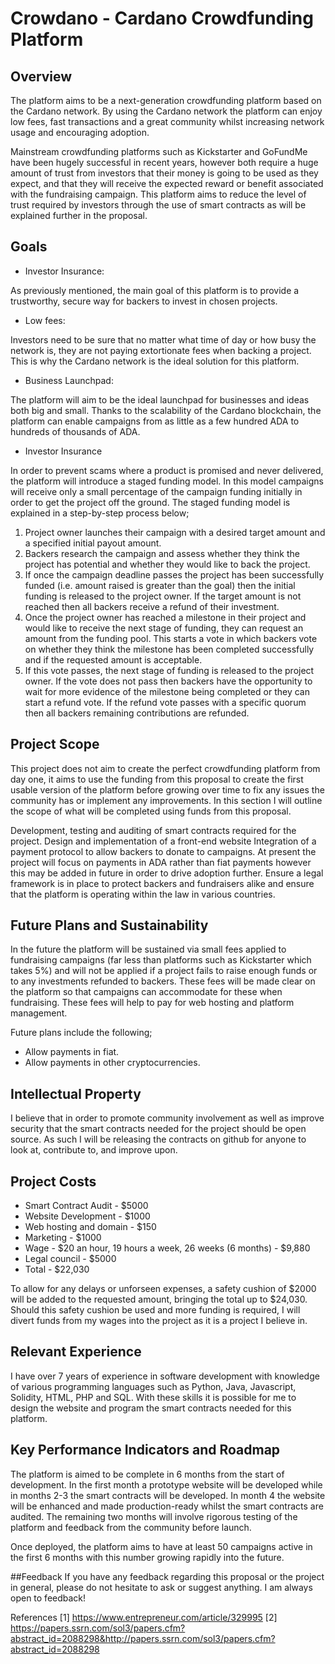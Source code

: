 # Crowdano - Cardano Crowdfunding Platform

## Overview

The platform aims to be a next-generation crowdfunding platform based on the Cardano network. By using the Cardano network the platform can enjoy low fees, fast transactions and a great community whilst increasing network usage and encouraging adoption.

Mainstream crowdfunding platforms such as Kickstarter and GoFundMe have been hugely successful in recent years, however both require a huge amount of trust from investors that their money is going to be used as they expect, and that they will receive the expected reward or benefit associated with the fundraising campaign. This platform aims to reduce the level of trust required by investors through the use of smart contracts as will be explained further in the proposal.

 

## Goals

- Investor Insurance:

As previously mentioned, the main goal of this platform is to provide a trustworthy, secure way for backers to invest in chosen projects.

- Low fees:

Investors need to be sure that no matter what time of day or how busy the network is, they are not paying extortionate fees when backing a project. This is why the Cardano network is the ideal solution for this platform.

- Business Launchpad:

The platform will aim to be the ideal launchpad for businesses and ideas both big and small. Thanks to the scalability of the Cardano blockchain, the platform can enable campaigns from as little as a few hundred ADA to hundreds of thousands of ADA.

- Investor Insurance

In order to prevent scams where a product is promised and never delivered, the platform will introduce a staged funding model. In this model campaigns will receive only a small percentage of the campaign funding initially in order to get the project off the ground. The staged funding model is explained in a step-by-step process below;

1. Project owner launches their campaign with a desired target amount and a specified initial payout amount.
2. Backers research the campaign and assess whether they think the project has potential and whether they would like to back the project.
3. If once the campaign deadline passes the project has been successfully funded (i.e. amount raised is greater than the goal) then the initial funding is released to the project owner. If the target amount is not reached then all backers receive a refund of their investment.
4. Once the project owner has reached a milestone in their project and would like to receive the next stage of funding, they can request an amount from the funding pool. This starts a vote in which backers vote on whether they think the milestone has been completed successfully and if the requested amount is acceptable.
5. If this vote passes, the next stage of funding is released to the project owner. If the vote does not pass then backers have the opportunity to wait for more evidence of the milestone being completed or they can start a refund vote. If the refund vote passes with a specific quorum then all backers remaining contributions are refunded.
 

## Project Scope
This project does not aim to create the perfect crowdfunding platform from day one, it aims to use the funding from this proposal to create the first usable version of the platform before growing over time to fix any issues the community has or implement any improvements. In this section I will outline the scope of what will be completed using funds from this proposal.

Development, testing and auditing of smart contracts required for the project.
Design and implementation of a front-end website
Integration of a payment protocol to allow backers to donate to campaigns. At present the project will focus on payments in ADA rather than fiat payments however this may be added in future in order to drive adoption further.
Ensure a legal framework is in place to protect backers and fundraisers alike and ensure that the platform is operating within the law in various countries.
 

## Future Plans and Sustainability

In the future the platform will be sustained via small fees applied to fundraising campaigns (far less than platforms such as Kickstarter which takes 5%) and will not be applied if a project fails to raise enough funds or to any investments refunded to backers. These fees will be made clear on the platform so that campaigns can accommodate for these when fundraising. These fees will help to pay for web hosting and platform management.

Future plans include the following;

- Allow payments in fiat.
- Allow payments in other cryptocurrencies.
 

## Intellectual Property

I believe that in order to promote community involvement as well as improve security that the smart contracts needed for the project should be open source. As such I will be releasing the contracts on github for anyone to look at, contribute to, and improve upon.

## Project Costs

- Smart Contract Audit - $5000
- Website Development - $1000
- Web hosting and domain - $150
- Marketing - $1000
- Wage - $20 an hour, 19 hours a week, 26 weeks (6 months) - $9,880
- Legal council - $5000
- Total - $22,030

To allow for any delays or unforseen expenses, a safety cushion of $2000 will be added to the requested amount, bringing the total up to $24,030. Should this safety cushion be used and more funding is required, I will divert funds from my wages into the project as it is a project I believe in.

## Relevant Experience
I have over 7 years of experience in software development with knowledge of various programming languages such as Python, Java, Javascript, Solidity, HTML, PHP and SQL. With these skills it is possible for me to design the website and program the smart contracts needed for this platform.

## Key Performance Indicators and Roadmap
The platform is aimed to be complete in 6 months from the start of development. In the first month a prototype website will be developed while in months 2-3 the smart contracts will be developed. In month 4 the website will be enhanced and made production-ready whilst the smart contracts are audited. The remaining two months will involve rigorous testing of the platform and feedback from the community before launch.

Once deployed, the platform aims to have at least 50 campaigns active in the first 6 months with this number growing rapidly into the future.

##Feedback
If you have any feedback regarding this proposal or the project in general, please do not hesitate to ask or suggest anything. I am always open to feedback!

 

References
[1] https://www.entrepreneur.com/article/329995
[2] https://papers.ssrn.com/sol3/papers.cfm?abstract_id=2088298&http://papers.ssrn.com/sol3/papers.cfm?abstract_id=2088298
